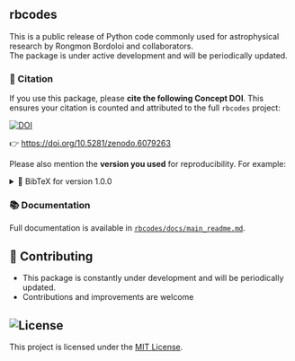 rbcodes
-------

This is a public release of Python code commonly used for astrophysical research by Rongmon Bordoloi and collaborators.  
The package is under active development and will be periodically updated.


### 📖 Citation

If you use this package, please **cite the following Concept DOI**. This ensures your citation is counted and attributed to the full `rbcodes` project:

[![DOI](https://zenodo.org/badge/DOI/10.5281/zenodo.6079263.svg)](https://doi.org/10.5281/zenodo.6079263)

👉 https://doi.org/10.5281/zenodo.6079263

Please also mention the **version you used** for reproducibility. For example:

<details>
<summary>📄 BibTeX for version 1.0.0</summary>

```bibtex
@software{bordoloi_2025_15723701,
  author       = {Bordoloi, Rongmon and
                  Liu, Bin and
                  Clark, Sean and
                  Higginson, Jack and
                  Flores, Derick},
  title        = {rongmon/rbcodes: rbcodes v2.0.0},
  year         = 2025,
  publisher    = {Zenodo},
  version      = {v2.0.0},
  doi          = {10.5281/zenodo.6079263},
  url          = {https://doi.org/10.5281/zenodo.6079263}
}
```
</details>

### 📚 Documentation

Full documentation is available in [`rbcodes/docs/main_readme.md`](docs/main_readme.md).


## 🤝 Contributing
- This package is constantly under development and will be periodically updated.
- Contributions and improvements are welcome

## ![License](https://img.shields.io/badge/license-MIT-green)

This project is licensed under the [MIT License](LICENSE).


